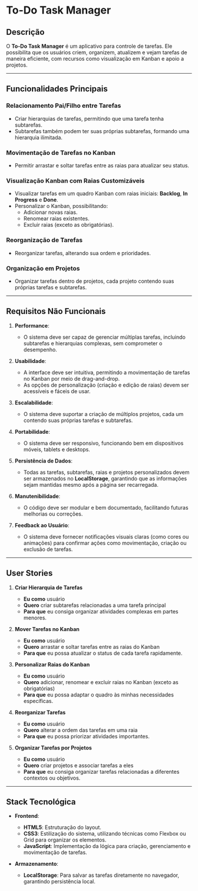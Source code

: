 # To-Do Task Manager

## Descrição
O **To-Do Task Manager** é um aplicativo para controle de tarefas. Ele possibilita que os usuários criem, organizem, atualizem e vejam tarefas de maneira eficiente, com recursos como visualização em Kanban e apoio a projetos.

---
## Funcionalidades Principais

### Relacionamento Pai/Filho entre Tarefas
- Criar hierarquias de tarefas, permitindo que uma tarefa tenha subtarefas.  
- Subtarefas também podem ter suas próprias subtarefas, formando uma hierarquia ilimitada.

### Movimentação de Tarefas no Kanban
- Permitir arrastar e soltar tarefas entre as raias para atualizar seu status.

### Visualização Kanban com Raias Customizáveis
- Visualizar tarefas em um quadro Kanban com raias iniciais: **Backlog**, **In Progress** e **Done**.  
- Personalizar o Kanban, possibilitando:  
  - Adicionar novas raias.  
  - Renomear raias existentes.  
  - Excluir raias (exceto as obrigatórias).

### Reorganização de Tarefas
- Reorganizar tarefas, alterando sua ordem e prioridades.

### Organização em Projetos
- Organizar tarefas dentro de projetos, cada projeto contendo suas próprias tarefas e subtarefas.
---

## Requisitos Não Funcionais

1. **Performance**:  
   - O sistema deve ser capaz de gerenciar múltiplas tarefas, incluindo subtarefas e hierarquias complexas, sem comprometer o desempenho.

2. **Usabilidade**:  
   - A interface deve ser intuitiva, permitindo a movimentação de tarefas no Kanban por meio de drag-and-drop.  
   - As opções de personalização (criação e edição de raias) devem ser acessíveis e fáceis de usar.

3. **Escalabilidade**:  
   - O sistema deve suportar a criação de múltiplos projetos, cada um contendo suas próprias tarefas e subtarefas.

4. **Portabilidade**:  
   - O sistema deve ser responsivo, funcionando bem em dispositivos móveis, tablets e desktops.

5. **Persistência de Dados**:  
   - Todas as tarefas, subtarefas, raias e projetos personalizados devem ser armazenados no **LocalStorage**, garantindo que as informações sejam mantidas mesmo após a página ser recarregada.

6. **Manutenibilidade**:  
   - O código deve ser modular e bem documentado, facilitando futuras melhorias ou correções.

7. **Feedback ao Usuário**:  
   - O sistema deve fornecer notificações visuais claras (como cores ou animações) para confirmar ações como movimentação, criação ou exclusão de tarefas.

---
## User Stories

1. **Criar Hierarquia de Tarefas**  
   - **Eu como** usuário  
   - **Quero** criar subtarefas relacionadas a uma tarefa principal  
   - **Para que** eu consiga organizar atividades complexas em partes menores.

2. **Mover Tarefas no Kanban**  
   - **Eu como** usuário  
   - **Quero** arrastar e soltar tarefas entre as raias do Kanban  
   - **Para que** eu possa atualizar o status de cada tarefa rapidamente.

3. **Personalizar Raias do Kanban**  
   - **Eu como** usuário  
   - **Quero** adicionar, renomear e excluir raias no Kanban (exceto as obrigatórias)  
   - **Para que** eu possa adaptar o quadro às minhas necessidades específicas.

4. **Reorganizar Tarefas**  
   - **Eu como** usuário  
   - **Quero** alterar a ordem das tarefas em uma raia  
   - **Para que** eu possa priorizar atividades importantes.

5. **Organizar Tarefas por Projetos**  
   - **Eu como** usuário  
   - **Quero** criar projetos e associar tarefas a eles  
   - **Para que** eu consiga organizar tarefas relacionadas a diferentes contextos ou objetivos.
---

## Stack Tecnológica

- **Frontend**:  
  - **HTML5**: Estruturação do layout.  
  - **CSS3**: Estilização do sistema, utilizando técnicas como Flexbox ou Grid para organizar os elementos.  
  - **JavaScript**: Implementação da lógica para criação, gerenciamento e movimentação de tarefas.

- **Armazenamento**:  
  - **LocalStorage**: Para salvar as tarefas diretamente no navegador, garantindo persistência local.



   
